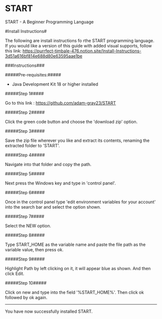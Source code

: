 # START
START - A Beginner Programming Language

#Install Instructions#

The following are install instructions fo rthe START programming language.
If you would like a version of this guide with added visual supports, follow this link:
https://purrfect-timbale-476.notion.site/Install-Instructions-3d51a616bf814e688d80e63595aae1be


###Instructions###

#####Pre-requisites:#####

- Java Development Kit 18 or higher installed

#####Step 1#####

Go to this link : https://github.com/adam-gray23/START

#####Step 2#####

Click the green code button and choose the 'download zip' option.

#####Step 3#####

Save the zip file wherever you like and extract its contents, renaming the extracted folder to 'START'.

#####Step 4#####

Navigate into that folder and copy the path.

#####Step 5#####

Next press the Windows key and type in 'control panel'.

#####Step 6#####

Once in the control panel type 'edit environment variables for your account' into the search bar and select the option shown.

#####Step 7#####

Select the NEW option.

#####Step 8#####

Type START_HOME as the variable name and paste the file path as the variable value, then press ok.

#####Step 9#####

Highlight Path by left clicking on it, it will appear blue as shown. And then click Edit.

#####Step 10#####

Click on new and type into the field '%START_HOME%'. Then click ok followed by ok again.

--------------------

You have now successfully installed START.


